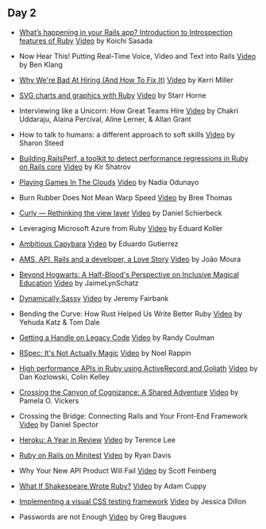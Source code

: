 ## Day 2

- [What’s happening in your Rails app? Introduction to Introspection features of Ruby](http://www.atdot.net/~ko1/activities/2015_railsconf.pdf) [Video](https://www.youtube.com/watch?v=4YtBS0tvkjw)
  by Koichi Sasada

- Now Hear This! Putting Real-Time Voice, Video and Text into Rails [Video](#)
  by Ben Klang

- [Why We're Bad At Hiring (And How To Fix It)](https://speakerdeck.com/kerrizor/why-were-bad-at-hiring-and-how-to-fix-it) [Video](#)
  by Kerri Miller

- [SVG charts and graphics with Ruby](https://speakerdeck.com/snhorne/svg-charts-and-graphs-with-ruby) [Video](https://www.youtube.com/watch?v=yCCtDpW_apk)
  by Starr Horne

- Interviewing like a Unicorn: How Great Teams Hire [Video](#)
  by Chakri Uddaraju, Alaina Percival, Aline Lerner, & Allan Grant

- How to talk to humans: a different approach to soft skills [Video](#)
  by Sharon Steed

- [Building RailsPerf, a toolkit to detect performance regressions in Ruby on Rails core](https://speakerdeck.com/kirs/building-a-toolkit-to-detect-performance-regressions-in-ruby-on-rails-core) [Video](https://www.youtube.com/watch?v=BvUsy_Qb9Es)
  by Kir Shatrov

- [Playing Games In The Clouds](https://speakerdeck.com/nodunayo/playing-games-in-the-clouds) [Video](#)
  by Nadia Odunayo

- Burn Rubber Does Not Mean Warp Speed [Video](#)
  by Bree Thomas

- [Curly — Rethinking the view layer](https://speakerdeck.com/dasch/curly-rethinking-the-view-layer) [Video](#)
  by Daniel Schierbeck

- Leveraging Microsoft Azure from Ruby [Video](https://www.youtube.com/watch?v=EncjV-lKwLc)
  by Eduard Koller

- [Ambitious Capybara](https://speakerdeck.com/ecbypi/ambitious-capybara) [Video](https://www.youtube.com/watch?v=kyqA8R7ZRWI)
  by Eduardo Gutierrez

- [AMS, API, Rails and a developer, a Love Story](https://speakerdeck.com/joaomdmoura/ams-api-rails-and-a-developer-a-love-story) [Video](#)
  by João Moura

- [Beyond Hogwarts: A Half-Blood's Perspective on Inclusive Magical Education](https://speakerdeck.com/jaimelynschatz/beyond-hogwarts) [Video](#)
  by JaimeLynSchatz

- [Dynamically Sassy](https://speakerdeck.com/jfairbank/dynamically-sassy) [Video](https://www.youtube.com/watch?v=ouGWyZfGZ8M)
  by Jeremy Fairbank

- Bending the Curve: How Rust Helped Us Write Better Ruby [Video](https://www.youtube.com/watch?v=LazvK39Oc4U)
  by Yehuda Katz & Tom Dale

- [Getting a Handle on Legacy Code](https://speakerdeck.com/randycoulman/getting-a-handle-on-legacy-code) [Video](#)
  by Randy Coulman

- [RSpec: It's Not Actually Magic](https://speakerdeck.com/noelrap/rspec-it-isnt-actually-magic) [Video](https://www.youtube.com/watch?v=Libc0-0TRg4)
  by Noel Rappin

- [High performance APIs in Ruby using ActiveRecord and Goliath](https://speakerdeck.com/colindkelley/high-performance-apis-in-ruby-using-activerecord-and-goliath-plus-synchrony-plus-eventmachine)
 [Video](#)
  by Dan Kozlowski, Colin Kelley

- [Crossing the Canyon of Cognizance: A Shared Adventure](https://speakerdeck.com/pwnela/crossing-the-canyon-of-cognizance-a-shared-adventure) [Video](#)
  by Pamela O. Vickers

- Crossing the Bridge: Connecting Rails and Your Front-End Framework [Video](#)
  by Daniel Spector

- [Heroku: A Year in Review](https://speakerdeck.com/hone/heroku-2015-a-year-in-review) [Video](https://www.youtube.com/watch?v=kCzWZbGHiZE)
  by Terence Lee

- [Ruby on Rails on Minitest](http://www.zenspider.com/pdf/2015_railsconf_ruby_on_rails_on_minitest.pdf) [Video](https://www.youtube.com/watch?v=MA4jJNUG_dI)
  by Ryan Davis

- Why Your New API Product Will Fail [Video](#)
  by Scott Feinberg

- [What If Shakespeare Wrote Ruby?](https://speakerdeck.com/acuppy/what-if-shakespeare-wrote-ruby) [Video](#)
  by Adam Cuppy

- [Implementing a visual CSS testing framework](http://www.slideshare.net/jessicardillon/implementing-a-visual-css-testing-framework) [Video](https://www.youtube.com/watch?v=Q4ttqkIEM7g)
  by Jessica Dillon

- Passwords are not Enough [Video](https://www.youtube.com/watch?v=i8WpShCXZOE)
  by Greg Baugues
